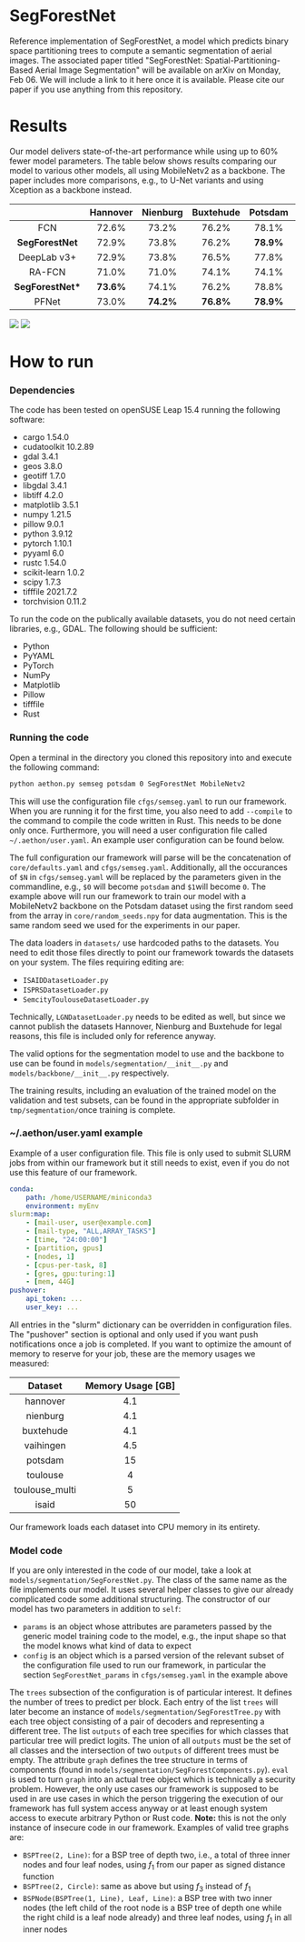 # SegForestNet
Reference implementation of SegForestNet, a model which predicts binary space partitioning trees to compute a semantic segmentation of aerial images. The associated paper titled "SegForestNet: Spatial-Partitioning-Based Aerial Image Segmentation" will be available on arXiv on Monday, Feb 06. We will include a link to it here once it is available. Please cite our paper if you use anything from this repository.

# Results
Our model delivers state-of-the-art performance while using up to 60% fewer model parameters. The table below shows results comparing our model to various other models, all using MobileNetv2 as a backbone. The paper includes more comparisons, e.g., to U-Net variants and using Xception as a backbone instead.

| | Hannover | Nienburg | Buxtehude | Potsdam | Vaihingen | Toulouse | iSAID |
| :----: | :----: | :----: | :----: | :----: | :----: | :----: | :----: |
| FCN | 72.6% | 73.2% | 76.2% | 78.1% | 72.0% | 54.1% | 38.3% |
| __SegForestNet__ | 72.9% | 73.8% | 76.2% | **78.9%** | 72.9% | 52.9% | 44.5% |
| DeepLab v3+ | 72.9% | 73.8% | 76.5% | 77.8% | 72.2% | 52.8% | 34.9% |
| RA-FCN | 71.0% | 71.0% | 74.1% | 74.1% | 70.3% | 49.4% | 35.4% |
| __SegForestNet*__ | **73.6%** | 74.1% | 76.2% | 78.8% | **72.9%** | **54.2%** | 42.8% |
| PFNet | 73.0% | **74.2%** | **76.8%** | **78.9%** | 72.6% | 53.9% | **45.8%** |

![](miou.png)
![](samples.png)

# How to run
### Dependencies
The code has been tested on openSUSE Leap 15.4 running the following software:
* cargo 1.54.0
* cudatoolkit 10.2.89
* gdal 3.4.1
* geos 3.8.0
* geotiff 1.7.0
* libgdal 3.4.1
* libtiff 4.2.0
* matplotlib 3.5.1
* numpy 1.21.5
* pillow 9.0.1
* python 3.9.12
* pytorch 1.10.1
* pyyaml 6.0
* rustc 1.54.0
* scikit-learn 1.0.2
* scipy 1.7.3
* tifffile 2021.7.2
* torchvision 0.11.2

To run the code on the publically available datasets, you do not need certain libraries, e.g., GDAL. The following should be sufficient:
* Python
* PyYAML
* PyTorch
* NumPy
* Matplotlib
* Pillow
* tifffile
* Rust

### Running the code
Open a terminal in the directory you cloned this repository into and execute the following command:

```sh
python aethon.py semseg potsdam 0 SegForestNet MobileNetv2
```

This will use the configuration file ```cfgs/semseg.yaml``` to run our framework. When you are running it for the first time, you also need to add ```--compile``` to the command to compile the code written in Rust. This needs to be done only once. Furthermore, you will need a user configuration file called ```~/.aethon/user.yaml```. An example user configuration can be found below.

The full configuration our framework will parse will be the concatenation of ```core/defaults.yaml``` and ```cfgs/semseg.yaml```. Additionally, all the occurances of ```$N``` in ```cfgs/semseg.yaml``` will be replaced by the parameters given in the commandline, e.g., ```$0``` will become ```potsdam``` and ```$1```will become ```0```. The example above will run our framework to train our model with a MobileNetv2 backbone on the Potsdam dataset using the first random seed from the array in ```core/random_seeds.npy``` for data augmentation. This is the same random seed we used for the experiments in our paper.

The data loaders in ```datasets/``` use hardcoded paths to the datasets. You need to edit those files directly to point our framework towards the datasets on your system. The files requiring editing are:
* ```ISAIDDatasetLoader.py```
* ```ISPRSDatasetLoader.py```
* ```SemcityToulouseDatasetLoader.py```

Technically, ```LGNDatasetLoader.py``` needs to be edited as well, but since we cannot publish the datasets Hannover, Nienburg and Buxtehude for legal reasons, this file is included only for reference anyway.

The valid options for the segmentation model to use and the backbone to use can be found in ```models/segmentation/__init__.py``` and ```models/backbone/__init__.py``` respectively.

The training results, including an evaluation of the trained model on the validation and test subsets, can be found in the appropriate subfolder in ```tmp/segmentation/```once training is complete.

### ~/.aethon/user.yaml example
Example of a user configuration file. This file is only used to submit SLURM jobs from within our framework but it still needs to exist, even if you do not use this feature of our framework.

```yaml
conda:
    path: /home/USERNAME/miniconda3
    environment: myEnv
slurm:map:
    - [mail-user, user@example.com]
    - [mail-type, "ALL,ARRAY_TASKS"]
    - [time, "24:00:00"]
    - [partition, gpus]
    - [nodes, 1]
    - [cpus-per-task, 8]
    - [gres, gpu:turing:1]
    - [mem, 44G]
pushover:
    api_token: ...
    user_key: ...
```

All entries in the "slurm" dictionary can be overridden in configuration files. The "pushover" section is optional and only used if you want push notifications once a job is completed. If you want to optimize the amount of memory to reserve for your job, these are the memory usages we measured:

| Dataset | Memory Usage [GB] |
| :---: | :---: |
| hannover | 4.1 |
| nienburg | 4.1 |
| buxtehude | 4.1 |
| vaihingen | 4.5 |
| potsdam | 15 |
| toulouse | 4 |
| toulouse_multi | 5 |
| isaid | 50 |

Our framework loads each dataset into CPU memory in its entirety.

### Model code
If you are only interested in the code of our model, take a look at ```models/segmentation/SegForestNet.py```. The class of the same name as the file implements our model. It uses several helper classes to give our already complicated code some additional structuring. The constructor of our model has two parameters in addition to ```self```:
* ```params``` is an object whose attributes are parameters passed by the generic model training code to the model, e.g., the input shape so that the model knows what kind of data to expect
* ```config``` is an object which is a parsed version of the relevant subset of the configuration file used to run our framework, in particular the section ```SegForestNet_params``` in ```cfgs/semseg.yaml``` in the example above

The ```trees``` subsection of the configuration is of particular interest. It defines the number of trees to predict per block. Each entry of the list ```trees``` will later become an instance of ```models/segmentation/SegForestTree.py``` with each tree object consisting of a pair of decoders and representing a different tree. The list ```outputs``` of each tree specifies for which classes that particular tree will predict logits. The union of all ```outputs``` must be the set of all classes and the intersection of two ```outputs``` of different trees must be empty. The attribute ```graph``` defines the tree structure in terms of components (found in ```models/segmentation/SegForestComponents.py```). ```eval``` is used to turn ```graph``` into an actual tree object which is technically a security problem. However, the only use cases our framework is supposed to be used in are use cases in which the person triggering the execution of our framework has full system access anyway or at least enough system access to execute arbitrary Python or Rust code. **Note:** this is not the only instance of insecure code in our framework. Examples of valid tree graphs are:
* ```BSPTree(2, Line)```: for a BSP tree of depth two, i.e., a total of three inner nodes and four leaf nodes, using $f_1$ from our paper as signed distance function
* ```BSPTree(2, Circle)```: same as above but using $f_3$ instead of $f_1$
* ```BSPNode(BSPTree(1, Line), Leaf, Line)```: a BSP tree with two inner nodes (the left child of the root node is a BSP tree of depth one while the right child is a leaf node already) and three leaf nodes, using $f_1$ in all inner nodes
